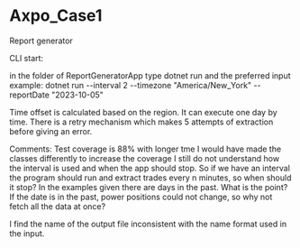 # Axpo_Case1
Report generator


CLI start:

in the folder of ReportGeneratorApp type dotnet run and the preferred input example:
dotnet run --interval 2 --timezone "America/New_York" --reportDate "2023-10-05"

Time offset is calculated based on the region.
It can execute one day by time.
There is a retry mechanism which makes 5 attempts of extraction before giving an error.

Comments:
Test coverage is 88%  with longer tme I would have made the classes differently to increase the coverage
I still do not understand how the interval is used and when the app should stop.
So if we have an interval the program should run and extract trades every n minutes, so when should it stop?
In the examples given there are days in the past. What is the point? If the date is in the past, power positions could not change, so why not fetch all the data at once?

I find the name of the output file inconsistent with the name format used in the input.


